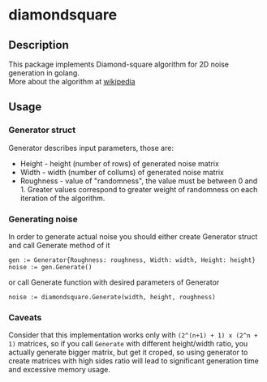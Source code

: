 # diamondsquare
## Description
This package implements Diamond-square algorithm for 2D noise generation in golang.  
More about the algorithm at [wikipedia](https://en.wikipedia.org/wiki/Diamond-square_algorithm)
## Usage
### Generator struct
Generator describes input parameters, those are: 
* Height - height (number of rows) of generated noise matrix
* Width  - width (number of collums) of generated noise matrix
* Roughness - value of "randomness", the value must be between 0 and 1. Greater values correspond to greater weight of randomness on each iteration of the algorithm.
### Generating noise
In order to generate actual noise you should either create Generator struct and call Generate method of it
```
gen := Generator{Roughness: roughness, Width: width, Height: height}
noise := gen.Generate()
```
or call Generate function with desired parameters of Generator
```
noise := diamondsquare.Generate(width, height, roughness)
```
### Caveats
Consider that this implementation works only with `(2^(n+1) + 1) x (2^n + 1)` matrices, so if you call `Generate` with different height/width ratio, you actually generate bigger matrix, but get it croped, so using generator to create matrices with high sides ratio will lead to significant generation time and excessive memory usage.

